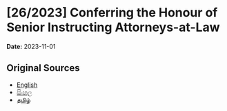 # [26/2023] Conferring the Honour of Senior Instructing Attorneys-at-Law

**Date:** 2023-11-01

## Original Sources

- [English](https://documents.gov.lk/view/acts/2023/11/26-2023_E.pdf)
- [සිංහල](https://documents.gov.lk/view/acts/2023/11/26-2023_S.pdf)
- [தமிழ்](https://documents.gov.lk/view/acts/2023/11/26-2023_T.pdf)
